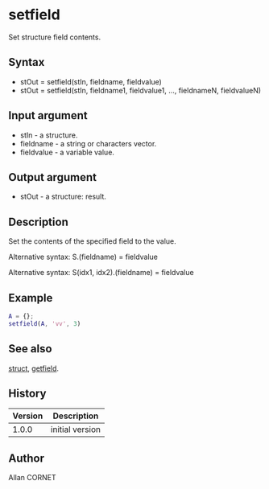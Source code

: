 

# setfield

Set structure field contents.

## Syntax

- stOut = setfield(stIn, fieldname, fieldvalue)
- stOut = setfield(stIn, fieldname1, fieldvalue1, ..., fieldnameN, fieldvalueN)

## Input argument

 - stIn - a structure.
 - fieldname - a string or characters vector.
 - fieldvalue - a variable value.

## Output argument

 - stOut - a structure: result.

## Description


  <p>Set the contents of the specified field to the value.</p>
  <p>Alternative syntax: S.(fieldname) = fieldvalue</p>
  <p>Alternative syntax: S(idx1, idx2).(fieldname) = fieldvalue</p>


## Example

```matlab
A = {};
setfield(A, 'vv', 3)
```

## See also

[struct](struct.md), [getfield](getfield.md).
## History

|Version|Description|
|------|------|
|1.0.0|initial version|


## Author

Allan CORNET



